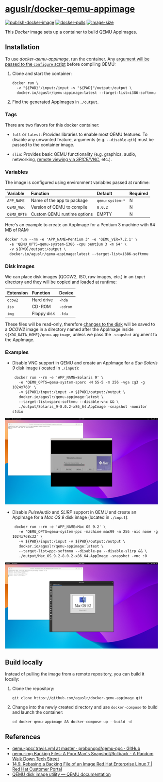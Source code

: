 [aguslr/docker-qemu-appimage][1]
================================

[![publish-docker-image](https://github.com/aguslr/docker-qemu-appimage/actions/workflows/docker-publish.yml/badge.svg)](https://github.com/aguslr/docker-qemu-appimage/actions/workflows/docker-publish.yml) [![docker-pulls](https://img.shields.io/docker/pulls/aguslr/qemu-appimage)](https://hub.docker.com/r/aguslr/qemu-appimage) [![image-size](https://img.shields.io/docker/image-size/aguslr/qemu-appimage/latest)](https://hub.docker.com/r/aguslr/qemu-appimage)


This *Docker* image sets up a container to build QEMU AppImages.


Installation
------------

To use *docker-qemu-appimage*, run the container. Any [argument will be passed
to the `configure` script][2] before compiling QEMU:

1. Clone and start the container:

       docker run \
         -v "${PWD}"/input:/input -v "${PWD}"/output:/output \
         docker.io/aguslr/qemu-appimage:latest --target-list=i386-softmmu

2. Find the generated AppImages in `./output`.


### Tags

There are two flavors for this docker container:

- `full` or `latest`: Provides libraries to enable most QEMU features. To
  disable any unwanted feature, arguments (e.g. `--disable-gtk`) must be passed
  to the container image.

- `slim`: Provides basic QEMU functionality (e.g. graphics, audio, networking,
  [remote viewing via *SPICE*/*VNC*][7], etc.).


### Variables

The image is configured using environment variables passed at runtime:

| Variable    | Function                    | Default         | Required |
| :---------- | :-------------------------- | :-------------- | -------- |
| `APP_NAME`  | Name of the app to package  | `qemu-system-*` | N        |
| `QEMU_VER`  | Version of QEMU to compile  | `8.0.2`         | N        |
| `QEMU_OPTS` | Custom QEMU runtime options | EMPTY           | N        |

Here's an example to create an AppImage for a Pentium 3 machine with 64 MB of
RAM:

    docker run --rm -e 'APP_NAME=Pentium 3' -e 'QEMU_VER=7.2.1' \
      -e 'QEMU_OPTS=qemu-system-i386 -cpu pentium 3 -m 64' \
      -v ${PWD}/output:/output \
      docker.io/aguslr/qemu-appimage:latest --target-list=i386-softmmu


### Disk images

We can place disk images (QCOW2, ISO, raw images, etc.) in an `input` directory
and they will be copied and loaded at runtime:

| Extension | Function    | Device   |
| :-------- | :---------- | :------- |
| `qcow2`   | Hard drive  | `-hda`   |
| `iso`     | CD-ROM      | `-cdrom` |
| `img`     | Floppy disk | `-fda`   |

These files will be read-only, therefore [changes to the disk][3] will be saved
to a *QCOW2* image in a directory named after the AppImage inside
`${XDG_DATA_HOME}/qemu.appimage`, unless we pass the `-snapshot` argument to the
AppImage.


### Examples

- Disable VNC support in QEMU and create an AppImage for a *Sun Solaris 9* disk
   image (located in `./input`):

       docker run --rm -e 'APP_NAME=Solaris 9' \
         -e 'QEMU_OPTS=qemu-system-sparc -M SS-5 -m 256 -vga cg3 -g 1024x768' \
         -v ${PWD}/input:/input -v ${PWD}/output:/output \
         docker.io/aguslr/qemu-appimage:latest \
         --target-list=sparc-softmmu --disable-vnc && \
         ./output/Solaris_9-8.0.2-x86_64.AppImage -snapshot -monitor stdio

<picture>
  <source media="(prefers-color-scheme: light)" srcset="https://github.com/aguslr/docker-qemu-appimage/raw/main/screenshots/solaris9-light.png">
  <source media="(prefers-color-scheme: dark)"  srcset="https://github.com/aguslr/docker-qemu-appimage/raw/main/screenshots/solaris9-dark.png">
  <img title="Solaris 9" alt="solaris9" src="https://github.com/aguslr/docker-qemu-appimage/raw/main/screenshots/solaris9-light.png">
</picture>

- Disable *PulseAudio* and *SLiRP* support in QEMU and create an AppImage for a
  *Mac OS 9* disk image (located in `./input`):

       docker run --rm -e 'APP_NAME=Mac OS 9.2' \
         -e 'QEMU_OPTS=qemu-system-ppc -machine mac99 -m 256 -nic none -g 1024x768x32' \
         -v ${PWD}/input:/input -v ${PWD}/output:/output \
         docker.io/aguslr/qemu-appimage:latest \
         --target-list=ppc-softmmu --disable-pa --disable-slirp && \
         ./output/Mac_OS_9.2-8.0.2-x86_64.AppImage -snapshot -vnc :0

<picture>
  <source media="(prefers-color-scheme: light)" srcset="https://github.com/aguslr/docker-qemu-appimage/raw/main/screenshots/macos9-light.png">
  <source media="(prefers-color-scheme: dark)"  srcset="https://github.com/aguslr/docker-qemu-appimage/raw/main/screenshots/macos9-dark.png">
  <img title="Mac OS 9.2" alt="macos9" src="https://github.com/aguslr/docker-qemu-appimage/raw/main/screenshots/macos9-light.png">
</picture>


Build locally
-------------

Instead of pulling the image from a remote repository, you can build it locally:

1. Clone the repository:

       git clone https://github.com/aguslr/docker-qemu-appimage.git

2. Change into the newly created directory and use `docker-compose` to build and
   launch the container:

       cd docker-qemu-appimage && docker-compose up --build -d


References
----------

- [qemu-ppc/.travis.yml at master · probonopd/qemu-ppc · GitHub][4]
- [qemu-img Backing Files: A Poor Man's Snapshot/Rollback - A Random Walk Down
  Tech Street][3]
- [14.9. Rebasing a Backing File of an Image Red Hat Enterprise Linux 7 | Red
  Hat Customer Portal][5]
- [QEMU disk image utility — QEMU documentation][6]


[1]: https://github.com/aguslr/docker-qemu-appimage
[2]: https://github.com/qemu/qemu/blob/45ae97993a75f975f1a01d25564724c7e10a543f/configure#L831
[3]: http://web.archive.org/web/http://dustymabe.com/2015/01/11/qemu-img-backing-files-a-poor-mans-snapshotrollback/
[4]: https://github.com/probonopd/qemu-ppc/blob/master/.travis.yml
[5]: https://access.redhat.com/documentation/en-us/red_hat_enterprise_linux/7/html/virtualization_deployment_and_administration_guide/sect-using_qemu_img-re_basing_a_backing_file_of_an_image
[6]: https://qemu.readthedocs.io/en/latest/tools/qemu-img.html
[7]: https://access.redhat.com/documentation/es-es/red_hat_enterprise_linux/7/html/virtualization_deployment_and_administration_guide/sect-graphic_user_interface_tools_for_guest_virtual_machine_management-remote_viewer
